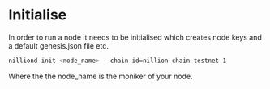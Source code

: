 # Initialise

In order to run a node it needs to be initialised which creates node keys and a default genesis.json file etc.

```bash
nilliond init <node_name> --chain-id=nillion-chain-testnet-1
```

Where the the node_name is the moniker of your node.
